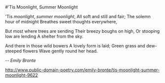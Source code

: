 #'Tis Moonlight, Summer Moonlight

'Tis *moonlight*, _summer_ *moonlight*,
All soft and still and fair;
The solemn hour of midnight
Breathes sweet thoughts everywhere,

But most where trees are sending
Their breezy boughs on high,
Or stooping low are lending
A shelter from the sky.

And there in those wild bowers
A lovely form is laid;
Green grass and dew-steeped flowers
Wave gently round her head.

-- *Emily Bronte*

http://www.public-domain-poetry.com/emily-bronte/tis-moonlight-summer-moonlight-9622
